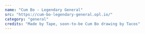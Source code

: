 ```yaml
---
name: "Cum Bo - Legendary General"
src: "https://cum-bo-legendary-general.opl.io/"
category: "general"
credits: "Made by Tape, soon-to-be Cum Bo drawing by Tacos"
---
```

